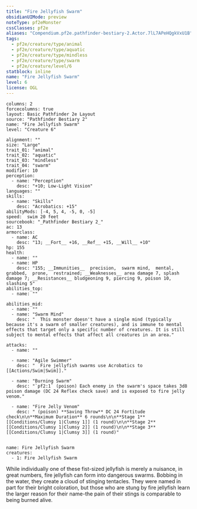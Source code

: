 ```yaml
---
title: "Fire Jellyfish Swarm"
obsidianUIMode: preview
noteType: pf2eMonster
cssClasses: pf2e
aliases: "Compendium.pf2e.pathfinder-bestiary-2.Actor.7lL7APeHQgkVxU1B" 
tags:
  - pf2e/creature/type/animal
  - pf2e/creature/type/aquatic
  - pf2e/creature/type/mindless
  - pf2e/creature/type/swarm
  - pf2e/creature/level/6
statblock: inline
name: "Fire Jellyfish Swarm"
level: 6
license: OGL
---
```


```statblock
columns: 2
forcecolumns: true
layout: Basic Pathfinder 2e Layout
source: "Pathfinder Bestiary 2"
name: "Fire Jellyfish Swarm"
level: "Creature 6"

alignment: ""
size: "Large"
trait_01: "animal"
trait_02: "aquatic"
trait_03: "mindless"
trait_04: "swarm"
modifier: 10
perception:
  - name: "Perception"
    desc: "+10; Low-Light Vision"
languages: ""
skills:
  - name: "Skills"
    desc: "Acrobatics: +15"
abilityMods: [-4, 5, 4, -5, 0, -5]
speed:  swim 20 feet
sourcebook: "_Pathfinder Bestiary 2_"
ac: 13
armorclass:
  - name: AC
    desc: "13; __Fort__ +16, __Ref__ +15, __Will__ +10"
hp: 155
health:
  - name: ""
  - name: HP
    desc: "155; __Immunities__  precision,  swarm mind,  mental,  grabbed,  prone,  restrained; __Weaknesses__ area damage 7, splash damage 7; __Resistances__ bludgeoning 9, piercing 9, poison 10, slashing 5"
abilities_top:
  - name: ""

abilities_mid:
  - name: ""
  - name: "Swarm Mind"
    desc: "  This monster doesn't have a single mind (typically because it's a swarm of smaller creatures), and is immune to mental effects that target only a specific number of creatures. It is still subject to mental effects that affect all creatures in an area."

attacks:
  - name: ""

  - name: "Agile Swimmer"
    desc: "  Fire jellyfish swarms use Acrobatics to [[Actions/Swim|Swim]]."

  - name: "Burning Swarm"
    desc: "`pf2:1` (poison) Each enemy in the swarm's space takes 3d8 poison damage (DC 24 Reflex check save) and is exposed to fire jelly venom."

  - name: "Fire Jelly Venom"
    desc: " (poison) **Saving Throw** DC 24 Fortitude check\n\n**Maximum Duration** 6 rounds\n\n**Stage 1** [[Conditions/Clumsy 1|Clumsy 1]] (1 round)\n\n**Stage 2** [[Conditions/Clumsy 1|Clumsy 2]] (1 round)\n\n**Stage 3** [[Conditions/Clumsy 1|Clumsy 3]] (1 round)"
 
```

```encounter-table
name: Fire Jellyfish Swarm
creatures:
  - 1: Fire Jellyfish Swarm
```



While individually one of these fist-sized jellyfish is merely a nuisance, in great numbers, fire jellyfish can form into dangerous swarms. Bobbing in the water, they create a cloud of stinging tentacles. They were named in part for their bright coloration, but those who are stung by fire jellyfish learn the larger reason for their name-the pain of their stings is comparable to being burned alive.
